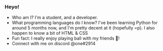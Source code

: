 ### Heyo!

- Who am I? I'm a student, and a developer.
- What programming languages do I know? I've been learning Python for around 5 months now, and I'm pretty decent at it (hopefully =p). I also happen to know a bit of HTML & CSS
- Fun fact: I really enjoy playing ball with my friends 🏀!
- Connect with me on discord @one#2914 
